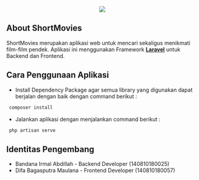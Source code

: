 <p align="center"><img src="https://cdn.discordapp.com/attachments/709611442374049823/853865258656464906/unknown.png"></p>

## About ShortMovies

ShortMovies merupakan aplikasi web untuk mencari sekaligus menikmati film-film pendek. Aplikasi ini menggunakan Framework **[Laravel](https://laravel.com/)** untuk Backend dan Frontend.
## Cara Penggunaan Aplikasi

- Install Dependency Package agar semua library yang digunakan dapat berjalan dengan baik dengan command berikut :

 ```cmd
  composer install
  ```

- Jalankan aplikasi dengan menjalankan command berikut :

 ```cmd
  php artisan serve
  ```
## Identitas Pengembang

- Bandana Irmal Abdillah  - Backend Developer  (140810180025)
- Difa Bagasputra Maulana - Frontend Developer (140810180057)